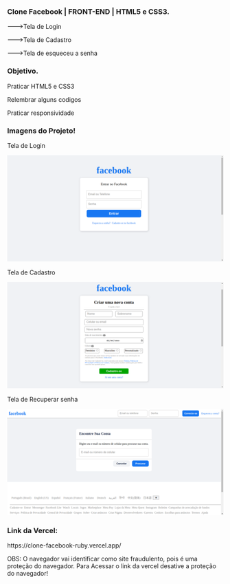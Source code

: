 ### Clone Facebook | FRONT-END | HTML5 e CSS3.
<p>--->Tela de Login</p>
<p>--->Tela de Cadastro</p>
<p>--->Tela de esqueceu a senha</p>

### Objetivo.
<p>Praticar HTML5 e CSS3</p>
<p>Relembrar alguns codigos</p>
<p>Praticar responsividade</p>

### Imagens do Projeto!

<p>Tela de Login<p>

![alt text](img/login.png)

<p>Tela de Cadastro<p>

![alt text](img/cadastro.png)

<p>Tela de Recuperar senha<p>

![alt text](img/recuperarSenha.png)

### Link da Vercel:

<p>https://clone-facebook-ruby.vercel.app/</p>
<p>OBS: O navegador vai identificar como site fraudulento, pois é uma proteção do navegador. Para Acessar o link da vercel desative a proteção do navegador!</p>

